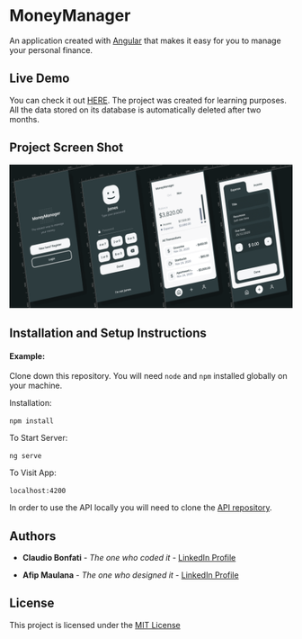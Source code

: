 # MoneyManager

An application created with [Angular](https://angular.io/) that makes it easy for you to manage your personal finance.

## Live Demo

You can check it out [HERE](https://claudiobonfati.github.io/money-manager-app). The project was created for learning purposes. All the data stored on its database is automatically deleted after two months.

## Project Screen Shot

<img src="src/assets/images/git-image.png" width="914">

## Installation and Setup Instructions

#### Example:

Clone down this repository. You will need `node` and `npm` installed globally on your machine.

Installation:

`npm install`

To Start Server:

`ng serve`  

To Visit App:

`localhost:4200`

In order to use the API locally you will need to clone the [API repository](https://github.com/claudiobonfati/money-manager-api).

## Authors

* **Claudio Bonfati** - *The one who coded it* - [LinkedIn Profile](https://www.linkedin.com/in/claudiobonfati/)

* **Afip Maulana** - *The one who designed it* - [LinkedIn Profile](https://www.linkedin.com/in/afipmaulana/)

## License

This project is licensed under the [MIT License](https://choosealicense.com/licenses/mit/)
